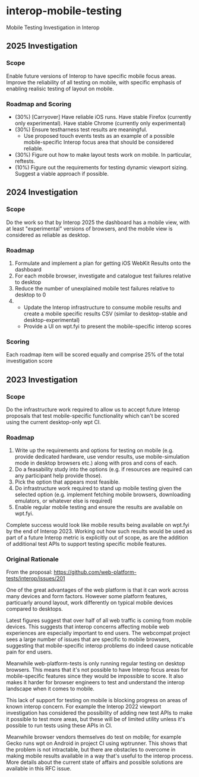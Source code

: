 # interop-mobile-testing
Mobile Testing Investigation in Interop

## 2025 Investigation

### Scope

Enable future versions of Interop to have specific mobile focus areas. Improve the reliability of all testing on mobile, with specific emphasis of enabling realisic testing of layout on mobile.

### Roadmap and Scoring

* (30%) [Carryover] Have reliable iOS runs. Have stable Firefox (currently only experimental). Have stable Chrome (currently only experimental)
* (30%) Ensure testharness test results are meaningful.
  * Use proposed touch events tests as an example of a possible mobile-specific Interop focus area that should be considered reliable.
* (30%) Figure out how to make layout tests work on mobile. In particular, reftests.
* (10%) Figure out the requirements for testing dynamic viewport sizing. Suggest a viable approach if possible.


## 2024 Investigation

### Scope

Do the work so that by Interop 2025 the dashboard has a mobile view, with at least "experimental" versions of browsers, and the mobile view is considered as reliable as desktop.

### Roadmap

1. Formulate and implement a plan for getting iOS WebKit Results onto the dashboard
1. For each mobile browser, investigate and catalogue test failures relative to desktop
1. Reduce the number of unexplained mobile test failures relative to desktop to 0
1.
    * Update the Interop infrastructure to consume mobile results and create a mobile specific results CSV (similar to desktop-stable and desktop-experimental)
    * Provide a UI on wpt.fyi to present the mobile-specific interop scores

### Scoring

Each roadmap item will be scored equally and comprise 25% of the total investigation score

## 2023 Investigation
### Scope
Do the infrastructure work required to allow us to accept future Interop proposals that test mobile-specific functionality which can't be scored using the current desktop-only wpt CI.

### Roadmap

1. Write up the requirements and options for testing on mobile (e.g. provide dedicated hardware, use vendor results, use mobile-simulation mode in desktop browsers etc.) along with pros and cons of each.
1. Do a feasability study into the options (e.g. if resources are required can any participant help provide those).
1. Pick the option that appears most feasible.
1. Do infrastructure work required to stand up mobile testing given the selected option (e.g. implement fetching mobile browsers, downloading emulators, or whatever else is required)
1. Enable regular mobile testing and ensure the results are available on wpt.fyi.

Complete success would look like mobile results being available on wpt.fyi by the end of Interop 2023. Working out how such results would be used as part of a future Interop metric is explicitly out of scope, as are the addition of additional test APIs to support testing specific mobile features.

### Original Rationale

From the proposal: https://github.com/web-platform-tests/interop/issues/201

One of the great advantages of the web platform is that it can work across many devices and form factors. However some platform features, particuarly around layout, work differently on typical mobile devices compared to desktops.

Latest figures suggest that over half of all web traffic is coming from mobile devices. This suggests that interop concerns affecting mobile web experiences are especially important to end users. The webcompat project sees a large number of issues that are specific to mobile browsers, suggesting that mobile-specific interop problems do indeed cause noticable pain for end users.

Meanwhile web-platform-tests is only running regular testing on desktop browsers. This means that it's not possible to have Interop focus areas for mobile-specific features since they would be impossible to score. It also makes it harder for browser engineers to test and understand the interop landscape when it comes to mobile.

This lack of support for testing on mobile is blocking progress on areas of known interop concern. For example the Interop 2022 viewport investigation has considered the possibility of adding new test APIs to make it possible to test more areas, but these will be of limited utility unless it's possible to run tests using these APIs in CI.

Meanwhile browser vendors themselves do test on mobile; for example Gecko runs wpt on Android in project CI using wptrunner. This shows that the problem is not intractable, but there are obstacles to overcome in making mobile results available in a way that's useful to the interop process. More details about the current state of affairs and possible solutions are available in this RFC issue.
